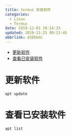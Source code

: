 ```yaml
---
title: termux 安装软件
categories: 
  - Linux
  - Termux
date: 2019-11-01 10:14:33
updated: 2019-11-25 00:23:45
abbrlink: d305bdc
---
```

<div id='my_toc'>

- [更新软件](/blog/d305bdc/#更新软件)
- [查看已安装软件](/blog/d305bdc/#查看已安装软件)

</div>
<!--more-->
<script>if (navigator.platform.search('arm')==-1){document.getElementById('my_toc').style.display = 'none';}</script>

<!--end-->
# 更新软件
```shell
apt update
```
# 查看已安装软件
```shell
apt list
```
